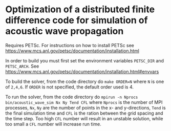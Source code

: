 # Optimization of a distributed finite difference code for simulation of acoustic wave propagation

Requires PETSc. For instructions on how to install PETSc see https://www.mcs.anl.gov/petsc/documentation/installation.html

In order to build you must first set the environment variables `PETSC_DIR` and `PETSC_ARCH`. See https://www.mcs.anl.gov/petsc/documentation/installation.html#envvars

To build the solver, from the code directory do
  `make ORDER=N` where `N` is one of `2,4,6`. If `ORDER` is not specified, the default order used is 4.

To run the solver, from the code directory do 
  `mpirun -n Nprocs bin/acoustic_wave_sim Nx Ny Tend CFL`
where `Nprocs` is the number of MPI processes, `Nx`, `Ny` are the number of points in the x- and y-directions, `Tend` is the final simulation time and `CFL` is the ration between the grid spacing and the time step. Too high `CFL` number will result in an unstable solution, while too small a `CFL` number will increase run time.
